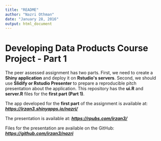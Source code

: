```yaml
---
title: "README"
author: "Nazri Othman"
date: "January 28, 2016"
output: html_document
---
```


# Developing Data Products Course Project - Part 1

The peer assessed assignment has two parts. First, we need to create a **Shiny application** and deploy it on **Rstudio's servers**. Second, we should use **Slidify or Rstudio Presenter** to prepare a reproducible pitch presentation about the application. This repository has the **ui.R** and **server.R** files for the **first part (Part 1)**. 

The app developed for the **first part** of the assignment is available at: ***https://irzan3.shinyapps.io/nazri/***

The presentation is available at: ***https://rpubs.com/irzan3/***

Files for the presentation are available on the GitHub: ***https://github.com/irzan3/nazri***

